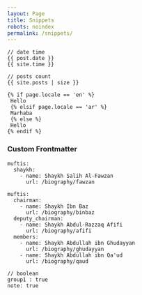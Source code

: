 ```yaml
---
layout: Page
title: Snippets
robots: noindex
permalink: /snippets/
---
```


~~~liquid
// date time
{{ post.date }}
{{ site.time }}
~~~

~~~liquid
// posts count
{{ site.posts | size }}
~~~

~~~liquid
{% if page.locale == 'en' %}
 Hello
 {% elsif page.locale == 'ar' %}
 Marhaba
 {% else %}
 Hello
{% endif %}
~~~


### Custom Frontmatter
~~~liquid
muftis:
  shaykh: 
    - name: Shaykh Salih Al-Fawzan
      url: /biography/fawzan
~~~

~~~liquid
muftis:
  chairman: 
    - name: Shaykh Ibn Baz
      url: /biography/binbaz
  deputy_chairman:
    - name: Shaykh Abdul-Razzaq Afifi
      url: /biography/afifi
  members: 
    - name: Shaykh Abdullah ibn Ghudayyan
      url: /biography/ghudayyan
    - name: Shaykh Abdullah ibn Qa'ud
      url: /biography/qaud
~~~

~~~liquid
// boolean
group1 : true
note: true
~~~

